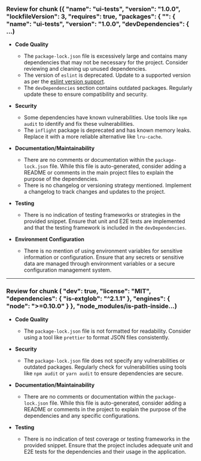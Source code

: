 ### Review for chunk ({   "name": "ui-tests",   "version": "1.0.0",   "lockfileVersion": 3,   "requires": true,   "packages": {     "": {       "name": "ui-tests",       "version": "1.0.0",       "devDependencies": {      …)

- **Code Quality**
  - The `package-lock.json` file is excessively large and contains many dependencies that may not be necessary for the project. Consider reviewing and cleaning up unused dependencies.
  - The version of `eslint` is deprecated. Update to a supported version as per the [eslint version support](https://eslint.org/version-support).
  - The `devDependencies` section contains outdated packages. Regularly update these to ensure compatibility and security.

- **Security**
  - Some dependencies have known vulnerabilities. Use tools like `npm audit` to identify and fix these vulnerabilities.
  - The `inflight` package is deprecated and has known memory leaks. Replace it with a more reliable alternative like `lru-cache`.

- **Documentation/Maintainability**
  - There are no comments or documentation within the `package-lock.json` file. While this file is auto-generated, consider adding a README or comments in the main project files to explain the purpose of the dependencies.
  - There is no changelog or versioning strategy mentioned. Implement a changelog to track changes and updates to the project.

- **Testing**
  - There is no indication of testing frameworks or strategies in the provided snippet. Ensure that unit and E2E tests are implemented and that the testing framework is included in the `devDependencies`.

- **Environment Configuration**
  - There is no mention of using environment variables for sensitive information or configuration. Ensure that any secrets or sensitive data are managed through environment variables or a secure configuration management system.

---

### Review for chunk (      "dev": true,       "license": "MIT",       "dependencies": {         "is-extglob": "^2.1.1"       },       "engines": {         "node": ">=0.10.0"       }     },     "node_modules/is-path-inside…)

- **Code Quality**
  - The `package-lock.json` file is not formatted for readability. Consider using a tool like `prettier` to format JSON files consistently.
  
- **Security**
  - The `package-lock.json` file does not specify any vulnerabilities or outdated packages. Regularly check for vulnerabilities using tools like `npm audit` or `yarn audit` to ensure dependencies are secure.
  
- **Documentation/Maintainability**
  - There are no comments or documentation within the `package-lock.json` file. While this file is auto-generated, consider adding a README or comments in the project to explain the purpose of the dependencies and any specific configurations.
  
- **Testing**
  - There is no indication of test coverage or testing frameworks in the provided snippet. Ensure that the project includes adequate unit and E2E tests for the dependencies and their usage in the application.